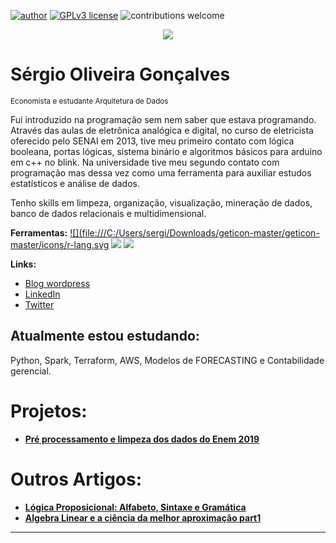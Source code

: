 
<!--
**goncalves-sergio/goncalves-sergio** is a ✨ _special_ ✨ repository because its `README.md` (this file) appears on your GitHub profile.
-->


[![author](https://img.shields.io/badge/author-SergioGoncalves-red.svg)](https://www.linkedin.com/in/sérgio-gonçalves-/)  [![GPLv3 license](https://img.shields.io/badge/License-GPLv3-blue.svg)](http://perso.crans.org/besson/LICENSE.html) ![contributions welcome](https://img.shields.io/badge/contributions-welcome-brightgreen.svg?style=flat)

<p align="center">
  <img src="banner2.png" >
</p>

# Sérgio Oliveira Gonçalves
<sub> Economista e estudante Arquitetura de Dados </sub>

Fui introduzido na programação sem nem saber que estava programando. Através das aulas de eletrônica analógica e digital, no curso de eletricista oferecido pelo SENAI em 2013, tive meu primeiro contato com lógica booleana, portas lógicas, sistema binário e algoritmos básicos para arduino em c++ no blink. Na universidade tive meu segundo contato com programação mas dessa vez como uma ferramenta para auxiliar estudos estatísticos e análise de dados.


Tenho skills em limpeza, organização, visualização, mineração de dados, banco de dados relacionais e multidimensional.

**Ferramentas:** 
[![](file:///C:/Users/sergi/Downloads/geticon-master/geticon-master/icons/r-lang.svg](https://www.r-project.org/)
![](https://camo.githubusercontent.com/53b1030248fd0f64a5b70e56819acd0c8caadcd302335cbf0e4367a6c1603b65/68747470733a2f2f696d672e736869656c64732e696f2f62616467652f506f77657242492d4632433831313f7374796c653d666f722d7468652d6261646765266c6f676f3d506f7765722532304249266c6f676f436f6c6f723d7768697465)
![](https://camo.githubusercontent.com/bd16a09c0ea9b0b7ee8766d187db73f61d5ec35a3c5499119b4d3003c1ee546a/68747470733a2f2f696d672e736869656c64732e696f2f62616467652f2d4d7953514c2d3333333333333f7374796c653d666c6174266c6f676f3d6d7973716c)


**Links:**
* [Blog wordpress](http://lnversoes.wordpress.com)
* [LinkedIn](https://www.linkedin.com/in/sérgio-gonçalves-)
* [Twitter](https://www.twitter.com/seer_goncalves)

## Atualmente estou estudando:

Python, Spark, Terraform, AWS, Modelos de FORECASTING e Contabilidade gerencial. 

# Projetos:


 * [**Pré processamento e limpeza dos dados do Enem 2019**](https://github.com/goncalves-sergio/Pre_Processamento_Enem2019)




# Outros Artigos:
* [**Lógica Proposicional: Alfabeto, Sintaxe e Gramática**](https://lnversoes.wordpress.com/2022/07/28/logica-alfabeto-sintaxe-e-gramatica-da-logica-proposicional-part1/)
* [**Algebra Linear e a ciência da melhor aproximação part1**](https://lnversoes.wordpress.com/2022/08/03/algebra-linear-e-a-ciencia-da-melhor-aproximacao-o-metodo-dos-minimos-quadrados-ordinarios-part-1/)

---
